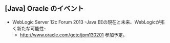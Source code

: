 ## [Java] Oracle のイベント

* WebLogic Server 12c Forum 2013  -Java EEの現在と未来、WebLogicが拓く新たな可能性-
  * http://www.oracle.com/goto/jpm130201
参加予定。
